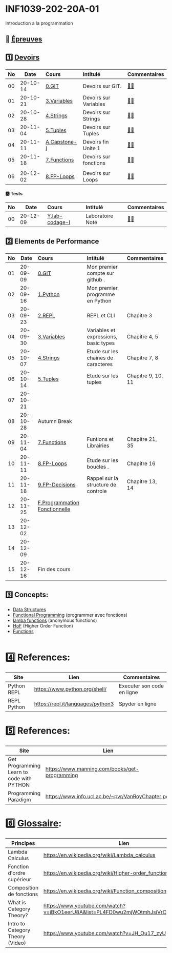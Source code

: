 # INF1039-202-20A-01

Introduction a la programmation

## :date: [Épreuves](.epreuves)

## :one: [Devoirs](Devoirs)

|No| Date   | Cours                         | Intitulé               |  Commentaires                                       |
|--|--------|:------------------------------|:-----------------------|:----------------------------------------------------|
|00|20-10-14|[0.GIT](0.GIT)                 | Devoirs sur GIT.       | [:student:](.scripts/Participation.md)              |
|01|20-10-21|[3.Variables](3.Variables)     | Devoirs sur Variables  | [:student:](3.Variables/.scripts/Participation.md)  |
|02|20-10-28|[4.Strings](4.Strings)         | Devoirs sur Strings    | [:student:](4.Strings/.scripts/Participation.md)    |
|03|20-11-04|[5.Tuples](5.Tuples)           | Devoirs sur Tuples     | [:student:](5.Tuples/.scripts/Participation.md)     |
|04|20-11-11|[A.Capstone-I](A.Capstone-I)   | Devoirs fin Unite 1    | [:student:](A.Capstone-I/.scripts/Participation.md) |
|05|20-11-18|[7.Functions](7.Functions)     | Devoirs sur fonctions  | [:student:](7.Functions/.scripts/Participation.md)  |
|  |        |                               |                        |                                                     |
|06|20-12-02|[8.FP-Loops](8.FP-Loops)       | Devoirs sur Loops      | [:student:](8.FP-Loops/.scripts/Participation.md)   |

#### :a: Tests

|No| Date   | Cours                           | Intitulé               |  Commentaires                                          |
|--|--------|:--------------------------------|:-----------------------|:-------------------------------------------------------|
|00|20-12-09|[Y.lab-codage-I](Y.lab-codage-I) | Laboratoire Noté       | [:student:](Y.lab-codage-I/.scripts/Participation.md)  |


## :two: Elements de Performance

|No| Date   | Cours                                          | Intitulé                                |  Commentaires     |
|--|--------|:-----------------------------------------------|:----------------------------------------|:------------------|
|01|20-09-09|[0.GIT](0.GIT#Participation)                    | Mon premier compte sur github .         |                   |
|02|20-09-16|[1.Python](1.Python)                            | Mon premier programme en Python         |                   |
|03|20-09-23|[2.REPL](2.REPL)                                | REPL et CLI                             | Chapitre 3        |
|04|20-09-30|[3.Variables](3.Variables)                      | Variables et expressions, basic types   | Chapitre 4, 5     |
|05|20-10-07|[4.Strings](4.Strings)                          | Etude sur les chaines de caracteres     | Chapitre 7, 8     |
|06|20-10-14|[5.Tuples](5.Tuples)                            | Etude sur les tuples                    | Chapitre 9, 10, 11|
|07|20-10-21|                                                |                                         |                   |
|08|20-10-28| Autumn Break                                   |                                         |                   |
|09|20-11-04|[7.Functions](7.Functions)                      | Funtions et Librairies                  | Chapitre 21, 35   |
|10|20-11-11|[8.FP-Loops](8.FP-Loops)                        | Etude sur les boucles .                 | Chapitre 16       |
|11|20-11-18|[9.FP-Decisions](9.FP-Decisions)                | Rappel sur la structure de controle     | Chapitre 13, 14   |
|12|20-11-25|[F.Programmation Fonctionnelle](F.FP)           |                                         |                   |
|13|20-12-02|                                                |                                         |                   |
|14|20-12-09|                                                |                                         |                   |
|15|20-12-16| Fin des cours                                  |                                         |                   |

## :three: Concepts:

- [Data Structures](https://docs.python.org/3/tutorial/datastructures.html)
- [Functional Programming](F.FP) (programmer avec fonctions)
- [lamba functions](F.FP#m-anonymous-functions) (anonymous functions)
- [HoF](F.FP#m-hof-higher-order-function) (Higher Order Function)
- [Functions](https://docs.python.org/3/library/functions.html)

```
```

# :four: References:

|Site                                      | Lien                                         |  Commentaires                |
|------------------------------------------|----------------------------------------------|------------------------------|
| Python REPL                              |  https://www.python.org/shell/               |  Executer son code en ligne  |
| REPL Python                              |  https://repl.it/languages/python3           |  Spyder en ligne             |



# :five: References:

|Site                                       | Lien                                          |  Commentaires    |
|-------------------------------------------|-----------------------------------------------|------------------|
| Get Programming Learn to code with PYTHON | https://www.manning.com/books/get-programming | :ledger: Book    |
| Programming Paradigm                      | https://www.info.ucl.ac.be/~pvr/VanRoyChapter.pdf | |


# :six: [Glossaire](https://docs.scala-lang.org/glossary/):

| Principes                       | Lien                                               |
|---------------------------------|----------------------------------------------------|
| Lambda Calculus                 |https://en.wikipedia.org/wiki/Lambda_calculus       |
| Fonction d'ordre supérieur      |https://en.wikipedia.org/wiki/Higher-order_function |
| Composition de fonctions        |https://en.wikipedia.org/wiki/Function_composition  |
| What is Category Theory?        |https://www.youtube.com/watch?v=jBkO1eerU8A&list=PL4FD0wu2mjWOtmhJsiVrCpzOAk42uhdz8|
| Intro to Category Theory (Video)|https://www.youtube.com/watch?v=JH_Ou17_zyU         |
